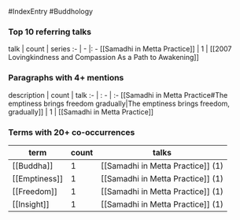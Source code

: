#IndexEntry #Buddhology

### Top 10 referring talks
talk | count | series
:- | - |: -
[[Samadhi in Metta Practice]] | 1 | [[2007 Lovingkindness and Compassion As a Path to Awakening]]

### Paragraphs with 4+ mentions
description | count | talk
:- | : - | :-
[[Samadhi in Metta Practice#The emptiness brings freedom gradually\|The emptiness brings freedom, gradually]] | 1 | [[Samadhi in Metta Practice]]

### Terms with 20+ co-occurrences
term | count | talks
-|-|-
[[Buddha]] | 1 | <span class="counts">[[Samadhi in Metta Practice]] (1)</span> 
[[Emptiness]] | 1 | <span class="counts">[[Samadhi in Metta Practice]] (1)</span> 
[[Freedom]] | 1 | <span class="counts">[[Samadhi in Metta Practice]] (1)</span> 
[[Insight]] | 1 | <span class="counts">[[Samadhi in Metta Practice]] (1)</span> 

